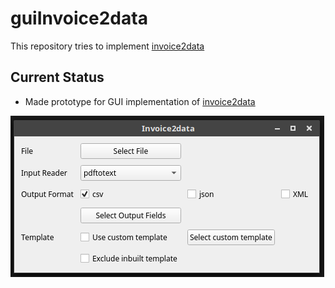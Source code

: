 # guiInvoice2data

This repository tries to implement [invoice2data](https://github.com/m3nu/invoice2data)

## Current Status

 * Made prototype for GUI implementation of [invoice2data](https://github.com/m3nu/invoice2data)
 
 ![mockup for gui](gui_mockup.png)